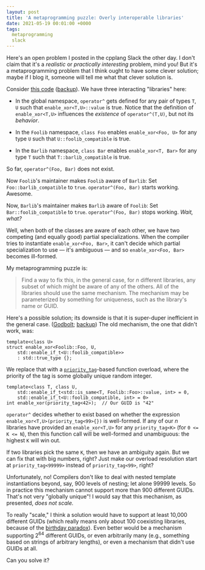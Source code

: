 ```yaml
---
layout: post
title: 'A metaprogramming puzzle: Overly interoperable libraries'
date: 2021-05-19 00:01:00 +0000
tags:
  metaprogramming
  slack
---
```


Here's an open problem I posted in the cpplang Slack the other day.
I don't claim that it's a _realistic_ or _practically interesting_ problem,
mind you! But it's a metaprogramming problem that I think ought to have
some clever solution; maybe if I blog it, someone will tell me what
that clever solution is.

Consider [this code](https://godbolt.org/z/7ca6o3EG6) ([backup](/blog/code/2021-05-19-after-you.cpp)).
We have three interacting "libraries" here:

- In the global namespace, `operator^` gets defined for any pair of types
    `T`, `U` such that `enable_xor<T,U>::value` is true. Notice that the
    definition of `enable_xor<T,U>` influences the _existence_ of
    `operator^(T,U)`, but not its _behavior_.

- In the `Foolib` namespace, `class Foo` enables `enable_xor<Foo, U>`
    for any type `U` such that `U::foolib_compatible` is true.

- In the `Barlib` namespace, `class Bar` enables `enable_xor<T, Bar>`
    for any type `T` such that `T::barlib_compatible` is true.

So far, `operator^(Foo, Bar)` does not exist.

Now `Foolib`'s maintainer makes `Foolib` aware of `Barlib`:
Set `Foo::barlib_compatible` to `true`.
`operator^(Foo, Bar)` starts working. Awesome.

Now, `Barlib`'s maintainer makes `Barlib` aware of `Foolib`:
Set `Bar::foolib_compatible` to `true`.
`operator^(Foo, Bar)` stops working. _Wait, what?_

Well, when both of the classes are aware of each other, we have two
competing (and equally good) partial specializations. When the compiler tries to
instantiate `enable_xor<Foo, Bar>`, it can't decide which partial
specialization to use — it's ambiguous — and so `enable_xor<Foo, Bar>`
becomes ill-formed.

My metaprogramming puzzle is:

> Find a way to fix this, in the general case,
> for _n_ different libraries, any subset of which might be aware of any of
> the others. All of the libraries should use the same mechanism.
> The mechanism may be parameterized by something for uniqueness,
> such as the library's name or GUID.

Here's a possible solution; its downside is that it is super-duper inefficient
in the general case. ([Godbolt](https://godbolt.org/z/sMqv6a5rs); [backup](/blog/code/2021-05-19-after-you-solution.cpp))
The old mechanism, the one that didn't work, was:

    template<class U>
    struct enable_xor<Foolib::Foo, U,
        std::enable_if_t<U::foolib_compatible>>
        : std::true_type {};

We replace that with a [`priority_tag`](/blog/2018/03/19/customization-points-for-functions)-based
function overload, where the priority of the tag is some globally unique random integer.

    template<class T, class U,
        std::enable_if_t<std::is_same<T, Foolib::Foo>::value, int> = 0,
        std::enable_if_t<U::foolib_compatible, int> = 0>
    int enable_xor(priority_tag<42>);  // Our GUID is "42"

`operator^` decides whether to exist based on whether the expression
`enable_xor<T,U>(priority_tag<99>{})` is well-formed. If any of our _n_ libraries have
provided an `enable_xor<T,U>` for any `priority_tag<K>` (for `0 <= K <= N`), then
this function call will be well-formed and unambiguous: the highest `K` will win out.

If two libraries pick the same `K`, then we have an ambiguity again. But we can fix that
with big numbers, right? Just make our overload resolution start at `priority_tag<99999>`
instead of `priority_tag<99>`, right?

Unfortunately, no! Compilers don't like to deal with nested template instantiations beyond,
say, 900 levels of nesting; let alone 99999 levels. So in practice this mechanism cannot
support more than 900 different GUIDs. That's not very "globally unique"! I would say that
this mechanism, as presented, _does not scale._

To really "scale," I think a solution would have to support at least 10,000 different GUIDs
(which really means only about 100 coexisting libraries,
because of the [birthday paradox](https://en.wikipedia.org/wiki/Birthday_problem)).
Even better would be a mechanism supporting 2<sup>64</sup> different GUIDs, or even arbitrarily many
(e.g., something based on strings of arbitrary lengths), or even a mechanism that didn't use
GUIDs at all.

Can you solve it?
